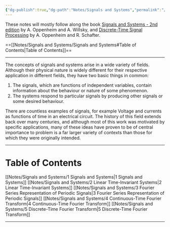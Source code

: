 ```yaml
---
{"dg-publish":true,"dg-path":"Notes/Signals and Systems","permalink":"/notes/signals-and-systems/","updated":"2025-07-03T20:20:02.064+02:00"}
---
```



These notes will mostly follow along the book [Signals and Systems - 2nd edition](https://www.amazon.com/Signals-Systems-2nd-Alan-Oppenheim/dp/0138147574) by A. Oppenheim and A. Willsky, and [Discrete-Time Signal Processing](https://www.amazon.com/Discrete-Time-Signal-Processing-3rd-Prentice-Hall/dp/0131988425) by A. Oppenheim and R. Schafter.

==[[Notes/Signals and Systems/Signals and Systems#Table of Contents\|Table of Contents]]==

---
The concepts of signals and systems arise in a wide variety of fields. Although their physical nature is widely different for their respective application in different fields, they have two basic things in common: 
1. The signals, which are functions of independent variables, contain information about the behaviour or nature of some phenomenon.
2. The systems respond to particular signals by producing other signals or some desired behaviour. 

There are countless examples of signals, for example Voltage and currents as functions of time in an electrical circuit. The history of this field extends back over many centuries, and although most of this work was motivated by specific applications, many of these ideas have proven to be of central importance to problem is a far larger variety of contexts than those for which they were originally intended.

---
# Table of Contents
[[Notes/Signals and Systems/1 Signals and Systems\|1 Signals and Systems]]
[[Notes/Signals and Systems/2 Linear Time-Invariant Systems\|2 Linear Time-Invariant Systems]]
[[Notes/Signals and Systems/3 Fourier Series Representation of Periodic Signals\|3 Fourier Series Representation of Periodic Signals]]
[[Notes/Signals and Systems/4 Continuous-Time Fourier Transform\|4 Continuous-Time Fourier Transform]]
[[Notes/Signals and Systems/5 Discrete-Time Fourier Transform\|5 Discrete-Time Fourier Transform]]

---